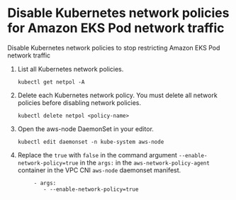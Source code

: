 # Disable Kubernetes network policies for Amazon EKS Pod network traffic<a name="network-policy-disable"></a>

Disable Kubernetes network policies to stop restricting Amazon EKS Pod network traffic

1. List all Kubernetes network policies\.

   ```
   kubectl get netpol -A
   ```

1. Delete each Kubernetes network policy\. You must delete all network policies before disabling network policies\. 

   ```
   kubectl delete netpol <policy-name>
   ```

1. Open the aws\-node DaemonSet in your editor\.

   ```
   kubectl edit daemonset -n kube-system aws-node
   ```

1. Replace the `true` with `false` in the command argument `--enable-network-policy=true` in the `args:` in the `aws-network-policy-agent` container in the VPC CNI `aws-node` daemonset manifest\.

   ```
        - args:
           - --enable-network-policy=true
   ```